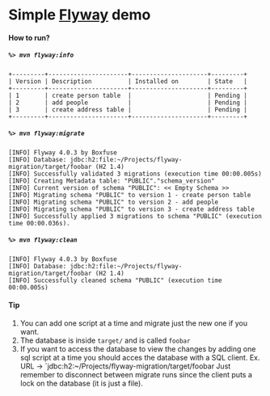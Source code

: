 # Simple [Flyway](https://flywaydb.org) demo

#### How to run?

##### `%> mvn flyway:info`
```
+---------+----------------------+---------------------+---------+
| Version | Description          | Installed on        | State   |
+---------+----------------------+---------------------+---------+
| 1       | create person table  |                     | Pending |
| 2       | add people           |                     | Pending |
| 3       | create address table |                     | Pending |
+---------+----------------------+---------------------+---------+
```
##### `%> mvn flyway:migrate`
```
[INFO] Flyway 4.0.3 by Boxfuse
[INFO] Database: jdbc:h2:file:~/Projects/flyway-migration/target/foobar (H2 1.4)
[INFO] Successfully validated 3 migrations (execution time 00:00.005s)
[INFO] Creating Metadata table: "PUBLIC"."schema_version"
[INFO] Current version of schema "PUBLIC": << Empty Schema >>
[INFO] Migrating schema "PUBLIC" to version 1 - create person table
[INFO] Migrating schema "PUBLIC" to version 2 - add people
[INFO] Migrating schema "PUBLIC" to version 3 - create address table
[INFO] Successfully applied 3 migrations to schema "PUBLIC" (execution time 00:00.036s).
```
##### `%> mvn flyway:clean`
```
[INFO] Flyway 4.0.3 by Boxfuse
[INFO] Database: jdbc:h2:file:~/Projects/flyway-migration/target/foobar (H2 1.4)
[INFO] Successfully cleaned schema "PUBLIC" (execution time 00:00.005s)
```
#### Tip
1. You can add one script at a time and migrate just the new one if you want.
2. The database is inside `target/` and is called `foobar`
3. If you want to access the database to view the changes by adding one sql script at a time you should acces the database
with a SQL client. Ex. URL -> `jdbc:h2:~/Projects/flyway-migration/target/foobar
Just remember to disconnect between migrate runs since the client puts a lock on the database (it is just a file).
